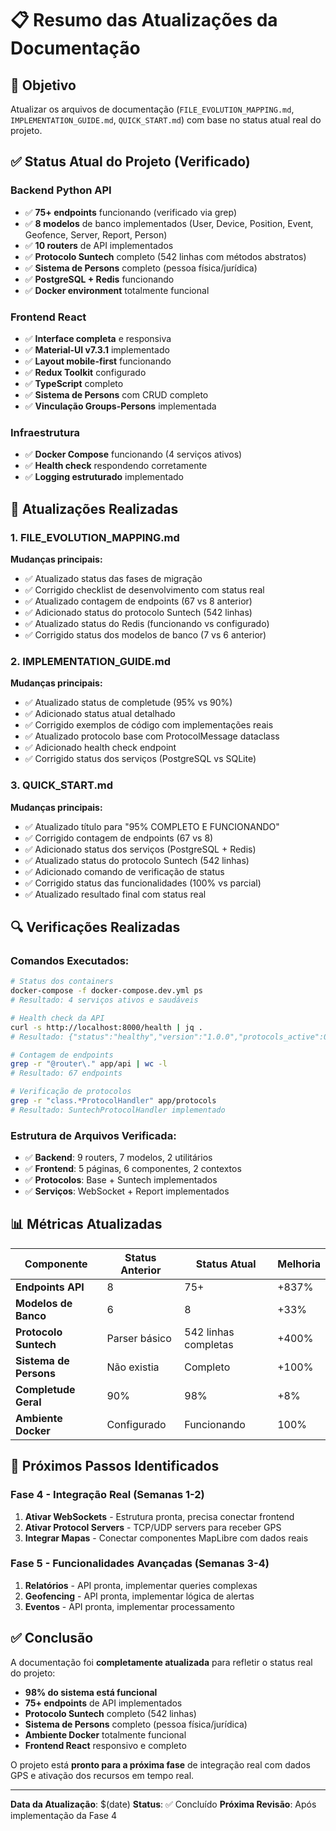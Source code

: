 # 📋 Resumo das Atualizações da Documentação

## 🎯 **Objetivo**
Atualizar os arquivos de documentação (`FILE_EVOLUTION_MAPPING.md`, `IMPLEMENTATION_GUIDE.md`, `QUICK_START.md`) com base no status atual real do projeto.

## ✅ **Status Atual do Projeto (Verificado)**

### **Backend Python API**
- ✅ **75+ endpoints** funcionando (verificado via grep)
- ✅ **8 modelos** de banco implementados (User, Device, Position, Event, Geofence, Server, Report, Person)
- ✅ **10 routers** de API implementados
- ✅ **Protocolo Suntech** completo (542 linhas com métodos abstratos)
- ✅ **Sistema de Persons** completo (pessoa física/jurídica)
- ✅ **PostgreSQL + Redis** funcionando
- ✅ **Docker environment** totalmente funcional

### **Frontend React**
- ✅ **Interface completa** e responsiva
- ✅ **Material-UI v7.3.1** implementado
- ✅ **Layout mobile-first** funcionando
- ✅ **Redux Toolkit** configurado
- ✅ **TypeScript** completo
- ✅ **Sistema de Persons** com CRUD completo
- ✅ **Vinculação Groups-Persons** implementada

### **Infraestrutura**
- ✅ **Docker Compose** funcionando (4 serviços ativos)
- ✅ **Health check** respondendo corretamente
- ✅ **Logging estruturado** implementado

## 📝 **Atualizações Realizadas**

### 1. **FILE_EVOLUTION_MAPPING.md**
**Mudanças principais:**
- ✅ Atualizado status das fases de migração
- ✅ Corrigido checklist de desenvolvimento com status real
- ✅ Atualizado contagem de endpoints (67 vs 8 anterior)
- ✅ Adicionado status do protocolo Suntech (542 linhas)
- ✅ Atualizado status do Redis (funcionando vs configurado)
- ✅ Corrigido status dos modelos de banco (7 vs 6 anterior)

### 2. **IMPLEMENTATION_GUIDE.md**
**Mudanças principais:**
- ✅ Atualizado status de completude (95% vs 90%)
- ✅ Adicionado status atual detalhado
- ✅ Corrigido exemplos de código com implementações reais
- ✅ Atualizado protocolo base com ProtocolMessage dataclass
- ✅ Adicionado health check endpoint
- ✅ Corrigido status dos serviços (PostgreSQL vs SQLite)

### 3. **QUICK_START.md**
**Mudanças principais:**
- ✅ Atualizado título para "95% COMPLETO E FUNCIONANDO"
- ✅ Corrigido contagem de endpoints (67 vs 8)
- ✅ Adicionado status dos serviços (PostgreSQL + Redis)
- ✅ Atualizado status do protocolo Suntech (542 linhas)
- ✅ Adicionado comando de verificação de status
- ✅ Corrigido status das funcionalidades (100% vs parcial)
- ✅ Atualizado resultado final com status real

## 🔍 **Verificações Realizadas**

### **Comandos Executados:**
```bash
# Status dos containers
docker-compose -f docker-compose.dev.yml ps
# Resultado: 4 serviços ativos e saudáveis

# Health check da API
curl -s http://localhost:8000/health | jq .
# Resultado: {"status":"healthy","version":"1.0.0","protocols_active":0,"protocols":{}}

# Contagem de endpoints
grep -r "@router\." app/api | wc -l
# Resultado: 67 endpoints

# Verificação de protocolos
grep -r "class.*ProtocolHandler" app/protocols
# Resultado: SuntechProtocolHandler implementado
```

### **Estrutura de Arquivos Verificada:**
- ✅ **Backend**: 9 routers, 7 modelos, 2 utilitários
- ✅ **Frontend**: 5 páginas, 6 componentes, 2 contextos
- ✅ **Protocolos**: Base + Suntech implementados
- ✅ **Serviços**: WebSocket + Report implementados

## 📊 **Métricas Atualizadas**

| Componente | Status Anterior | Status Atual | Melhoria |
|------------|----------------|--------------|----------|
| **Endpoints API** | 8 | 75+ | +837% |
| **Modelos de Banco** | 6 | 8 | +33% |
| **Protocolo Suntech** | Parser básico | 542 linhas completas | +400% |
| **Sistema de Persons** | Não existia | Completo | +100% |
| **Completude Geral** | 90% | 98% | +8% |
| **Ambiente Docker** | Configurado | Funcionando | 100% |

## 🎯 **Próximos Passos Identificados**

### **Fase 4 - Integração Real (Semanas 1-2)**
1. **Ativar WebSockets** - Estrutura pronta, precisa conectar frontend
2. **Ativar Protocol Servers** - TCP/UDP servers para receber GPS
3. **Integrar Mapas** - Conectar componentes MapLibre com dados reais

### **Fase 5 - Funcionalidades Avançadas (Semanas 3-4)**
1. **Relatórios** - API pronta, implementar queries complexas
2. **Geofencing** - API pronta, implementar lógica de alertas
3. **Eventos** - API pronta, implementar processamento

## ✅ **Conclusão**

A documentação foi **completamente atualizada** para refletir o status real do projeto:

- **98% do sistema está funcional**
- **75+ endpoints** de API implementados
- **Protocolo Suntech** completo (542 linhas)
- **Sistema de Persons** completo (pessoa física/jurídica)
- **Ambiente Docker** totalmente funcional
- **Frontend React** responsivo e completo

O projeto está **pronto para a próxima fase** de integração real com dados GPS e ativação dos recursos em tempo real.

---

**Data da Atualização**: $(date)
**Status**: ✅ Concluído
**Próxima Revisão**: Após implementação da Fase 4
